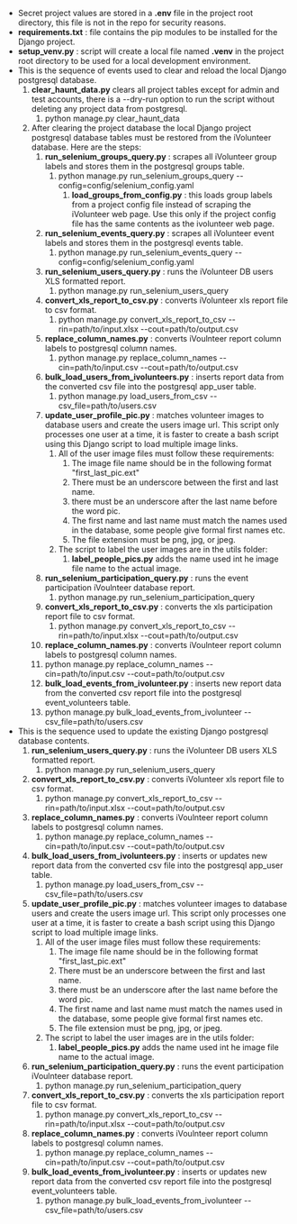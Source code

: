 - Secret project values are stored in a **.env** file in the project root directory, this file is not in the repo for security reasons.
- **requirements.txt** : file contains the pip modules to be installed for the Django  project.
- **setup_venv.py** : script will create a local file named **.venv** in the project root directory to be used for a local development environment.
- This is the sequence of events used to clear and reload the local Django postgresql database.
   1. **clear_haunt_data.py** clears all project tables except for admin and test accounts, there is a --dry-run option to run the script without deleting any project data from postgresql.
      1. python manage.py clear_haunt_data 
   2. After clearing the project database the local Django project postgresql database tables must be restored from the iVolunteer database. Here are the steps:
      1. **run_selenium_groups_query.py** : scrapes all iVolunteer group labels and stores them in the postgresql groups table.
         1. python manage.py run_selenium_groups_query --config=config/selenium_config.yaml
            1. **load_groups_from_config.py** : this loads group labels from a project config file instead of scraping the iVolunteer web page. Use this only if the project config file has the same contents as the ivolunteer web page.
      2. **run_selenium_events_query.py** : scrapes all iVolunteer event labels and stores them in the postgresql events table.
         1. python manage.py run_selenium_events_query --config=config/selenium_config.yaml
      3. **run_selenium_users_query.py** : runs the iVolunteer DB users XLS formatted report.
         1. python manage.py run_selenium_users_query
      4. **convert_xls_report_to_csv.py** :  converts iVolunteer xls report file to csv format.
         1. python manage.py convert_xls_report_to_csv --rin=path/to/input.xlsx --cout=path/to/output.csv
      5. **replace_column_names.py** : converts iVoulnteer report column labels to postgresql column names.
         1. python manage.py replace_column_names --cin=path/to/input.csv --cout=path/to/output.csv
      6. **bulk_load_users_from_ivolunteers.py** : inserts report data from the converted csv file into the postgresql app_user table.
         1. python manage.py load_users_from_csv --csv_file=path/to/users.csv
      7. **update_user_profile_pic.py** : matches volunteer images to database users and create the users image url. This script only processes one user at a time, it is faster to create a bash script using this Django script to load multiple image links. 
         1. All of the user image files must follow these requirements:
            1. The image file name should be in the following format "first_last_pic.ext"
            2. There must be an underscore between the first and last name. 
            3. there must be an underscore after the last name before the word pic.
            4. The first name and last name must match the names used in the database, some people give formal first names etc.
            5. The file extension must be png, jpg, or jpeg.
         2. The script to label the user images are in the utils folder:
            1. **label_people_pics.py** adds the name used int he image file name to the actual image.
      8. **run_selenium_participation_query.py** : runs the event participation iVoulnteer database report.
         1. python manage.py run_selenium_participation_query
      9. **convert_xls_report_to_csv.py** : converts the xls participation report file to csv format.
         1. python manage.py convert_xls_report_to_csv --rin=path/to/input.xlsx --cout=path/to/output.csv
      10. **replace_column_names.py** : converts iVoulnteer report column labels to postgresql column names.
         1. python manage.py replace_column_names --cin=path/to/input.csv --cout=path/to/output.csv
      11. **bulk_load_events_from_ivolunteer.py** : inserts new report data from the converted csv report file into the postgresql event_volunteers table.
         1. python manage.py bulk_load_events_from_ivolunteer --csv_file=path/to/users.csv
- This is the sequence used to update the existing Django postgresql database contents. 
   1. **run_selenium_users_query.py** : runs the iVolunteer DB users XLS formatted report.
      1. python manage.py run_selenium_users_query
   2. **convert_xls_report_to_csv.py** :  converts iVolunteer xls report file to csv format.
      1. python manage.py convert_xls_report_to_csv --rin=path/to/input.xlsx --cout=path/to/output.csv
   3. **replace_column_names.py** : converts iVoulnteer report column labels to postgresql column names.
      1. python manage.py replace_column_names --cin=path/to/input.csv --cout=path/to/output.csv
   4. **bulk_load_users_from_ivolunteers.py** : inserts or updates new report data from the converted csv file into the postgresql app_user table.
      1. python manage.py load_users_from_csv --csv_file=path/to/users.csv
   5.  **update_user_profile_pic.py** : matches volunteer images to database users and create the users image url. This script only processes one user at a time, it is faster to create a bash script using this Django script to load multiple image links. 
         1. All of the user image files must follow these requirements:
            1. The image file name should be in the following format "first_last_pic.ext"
            2. There must be an underscore between the first and last name. 
            3. there must be an underscore after the last name before the word pic.
            4. The first name and last name must match the names used in the database, some people give formal first names etc.
            5. The file extension must be png, jpg, or jpeg.
         2. The script to label the user images are in the utils folder:
            1. **label_people_pics.py** adds the name used int he image file name to the actual image.
   6. **run_selenium_participation_query.py** : runs the event participation iVoulnteer database report.
      1. python manage.py run_selenium_participation_query
   7. **convert_xls_report_to_csv.py** : converts the xls participation report file to csv format.
      1. python manage.py convert_xls_report_to_csv --rin=path/to/input.xlsx --cout=path/to/output.csv
   8. **replace_column_names.py** : converts iVoulnteer report column labels to postgresql column names.
      1. python manage.py replace_column_names --cin=path/to/input.csv --cout=path/to/output.csv
   9. **bulk_load_events_from_ivolunteer.py** : inserts or updates new report data from the converted csv report file into the postgresql event_volunteers table.
      1. python manage.py bulk_load_events_from_ivolunteer --csv_file=path/to/users.csv

